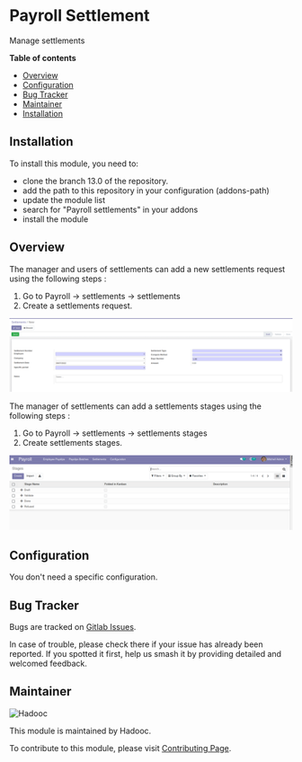 # Payroll Settlement

Manage settlements

**Table of contents**

- [Overview](#overview)
- [Configuration](#configuration)
- [Bug Tracker](#bug-tracker)
- [Maintainer](#maintainer)
- [Installation](#installation)

## Installation

To install this module, you need to:

- clone the branch 13.0 of the repository.
- add the path to this repository in your configuration (addons-path)
- update the module list
- search for "Payroll settlements" in your addons
- install the module

## Overview

The manager and users of settlements can add a new settlements request using the
following steps :

1. Go to Payroll -> settlements -> settlements
2. Create a settlements request.

![settlements Type](static/description/stellment_request.png)

The manager of settlements can add a settlements stages using the following steps :

1. Go to Payroll -> settlements -> settlements stages
2. Create settlements stages.

![settlements stage](static/description/settlment_stages.png)

## Configuration

You don't need a specific configuration.

## Bug Tracker

Bugs are tracked on
[Gitlab Issues](https://gitlab.com/hadooc/odoo/branch/payroll/issues).

In case of trouble, please check there if your issue has already been reported. If you
spotted it first, help us smash it by providing detailed and welcomed feedback.

## Maintainer

![Hadooc](https://hadooc.com/logo)

This module is maintained by Hadooc.

To contribute to this module, please visit
[Contributing Page](https://gitlab.com/hadooc/extra/wikis/Contributing).
